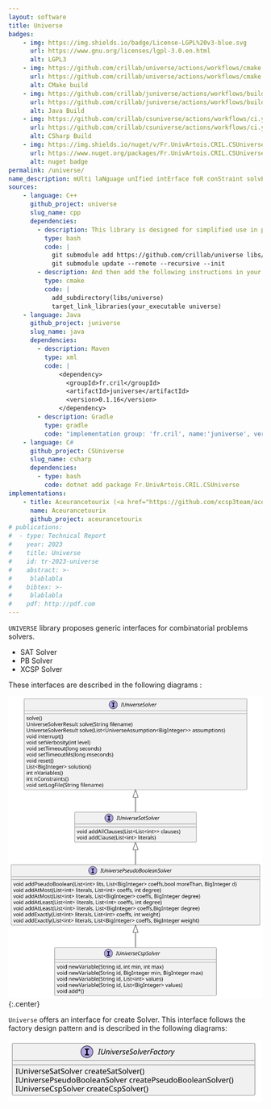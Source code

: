```yaml
---
layout: software
title: Universe
badges:
    - img: https://img.shields.io/badge/License-LGPL%20v3-blue.svg
      url: https://www.gnu.org/licenses/lgpl-3.0.en.html
      alt: LGPL3
    - img: https://github.com/crillab/universe/actions/workflows/cmake.yml/badge.svg
      url: https://github.com/crillab/universe/actions/workflows/cmake.yml
      alt: CMake build
    - img: https://github.com/crillab/juniverse/actions/workflows/build-jar.yml/badge.svg
      url: https://github.com/crillab/juniverse/actions/workflows/build-jar.yml
      alt: Java Build
    - img: https://github.com/crillab/csuniverse/actions/workflows/ci.yml/badge.svg
      url: https://github.com/crillab/csuniverse/actions/workflows/ci.yml
      alt: CSharp Build
    - img: https://img.shields.io/nuget/v/Fr.UnivArtois.CRIL.CSUniverse
      url: https://www.nuget.org/packages/Fr.UnivArtois.CRIL.CSUniverse
      alt: nuget badge
permalink: /universe/
name_description: mUlti laNguage unIfied intErface foR conStraint solvErs
sources:
    - language: C++
      github_project: universe
      slug_name: cpp
      dependencies:
        - description: This library is designed for simplified use in projects using CMake. To use this project, it is possible to create a sub-module in your project with the following commands
          type: bash
          code: |
            git submodule add https://github.com/crillab/universe libs/universe
            git submodule update --remote --recursive --init
        - description: And then add the following instructions in your CMakeLists.txt file
          type: cmake
          code: |
            add_subdirectory(libs/universe)
            target_link_libraries(your_executable universe)
    - language: Java
      github_project: juniverse
      slug_name: java
      dependencies:
        - description: Maven
          type: xml
          code: |
              <dependency>
                <groupId>fr.cril</groupId>
                <artifactId>juniverse</artifactId>
                <version>0.1.16</version>
              </dependency>
        - description: Gradle
          type: gradle
          code: "implementation group: 'fr.cril', name:'juniverse', version: '0.1.16'"
    - language: C#
      github_project: CSUniverse
      slug_name: csharp
      dependencies:
        - type: bash
          code: dotnet add package Fr.UnivArtois.CRIL.CSUniverse
implementations: 
    - title: Aceurancetourix (<a href="https://github.com/xcsp3team/ace/">ACE</a>)
      name: Aceurancetourix
      github_project: aceurancetourix
# publications:
#  - type: Technical Report
#    year: 2023
#    title: Universe
#    id: tr-2023-universe
#    abstract: >-
#     blablabla
#    bibtex: >-
#     blablabla
#    pdf: http://pdf.com
---
```



`UNIVERSE` library proposes generic interfaces for combinatorial problems solvers. 

- SAT Solver
- PB Solver
- XCSP Solver

These interfaces are described in the following diagrams :

![Solvers Interface](https://raw.githubusercontent.com/crillab/universe/main/doc/diagrams/solverinterface.svg){:.center}

`Universe` offers an interface for create Solver. This interface follows the factory design pattern and is described
in the following diagrams: 

![factory](https://raw.githubusercontent.com/crillab/universe/main/doc/diagrams/factory.svg)